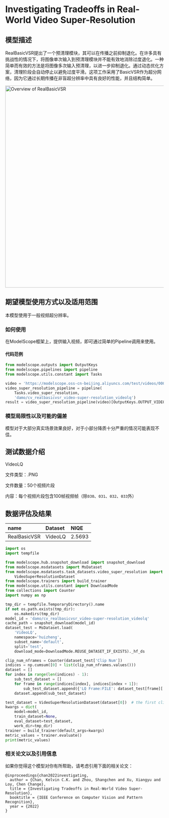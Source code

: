 
# Investigating Tradeoffs in Real-World Video Super-Resolution

## 模型描述
RealBasicVSR提出了一个预清理模块，其可以在传播之前抑制退化。在许多具有挑战性的情况下，将图像单次输入到预清理模块并不能有效地消除过度退化。一种简单而有效的方法是将图像多次输入预清理，以进一步抑制退化。通过动态优化方案，清理阶段会自动停止以避免过度平滑。这项工作采用了BasicVSR作为超分网络，因为它通过长期传播在非盲超分辨率中具有良好的性能，并且结构简单。

<img src='./data/RealBasicVSR.png' width=640 alt="Overview of RealBasicVSR">

## 期望模型使用方式以及适用范围
本模型使用于一般视频超分辨率。
### 如何使用
在ModelScope框架上，提供输入视频，即可通过简单的Pipeline调用来使用。
#### 代码范例
```python
from modelscope.outputs import OutputKeys
from modelscope.pipelines import pipeline
from modelscope.utils.constant import Tasks

video = 'https://modelscope.oss-cn-beijing.aliyuncs.com/test/videos/000.mp4'
video_super_resolution_pipeline = pipeline(
    Tasks.video_super_resolution,
    'damo/cv_realbasicvsr_video-super-resolution_videolq')
result = video_super_resolution_pipeline(video)[OutputKeys.OUTPUT_VIDEO]
```

### 模型局限性以及可能的偏差
模型对于大部分真实场景效果良好，对于小部分降质十分严重的情况可能表现不佳。
## 测试数据介绍
VideoLQ

文件类型：.PNG

文件数量：50个视频片段

内容：每个视频片段包含100帧视频帧（除`030`、`031`、`032`、`033`外）

## 数据评估及结果
| name         | Dataset | NIQE   |
|:-------------| :---- |:-------|
| RealBasicVSR | VideoLQ | 2.5693 |

```python
import os
import tempfile

from modelscope.hub.snapshot_download import snapshot_download
from modelscope.msdatasets import MsDataset
from modelscope.msdatasets.task_datasets.video_super_resolution import \
    VideoSuperResolutionDataset
from modelscope.trainers import build_trainer
from modelscope.utils.constant import DownloadMode
from collections import Counter
import numpy as np

tmp_dir = tempfile.TemporaryDirectory().name
if not os.path.exists(tmp_dir):
    os.makedirs(tmp_dir)
model_id = 'damo/cv_realbasicvsr_video-super-resolution_videolq'
cache_path = snapshot_download(model_id)
dataset_test = MsDataset.load(
    'VideoLQ',
    namespace='huizheng',
    subset_name='default',
    split='test',
    download_mode=DownloadMode.REUSE_DATASET_IF_EXISTS)._hf_ds

clip_num_nframes = Counter(dataset_test['Clip Num'])
indices = np.cumsum([0] + list(clip_num_nframes.values()))
dataset = []
for index in range(len(indices) - 1):
    sub_test_dataset = []
    for frame in range(indices[index], indices[index + 1]):
        sub_test_dataset.append({'LQ Frame:FILE': dataset_test[frame]['LQ Frame:FILE'], 'Clip Num': 0})
    dataset.append(sub_test_dataset)

test_dataset = VideoSuperResolutionDataset(dataset[0])  # the first clip, 100 frames
kwargs = dict(
    model=model_id,
    train_dataset=None,
    eval_dataset=test_dataset,
    work_dir=tmp_dir)
trainer = build_trainer(default_args=kwargs)
metric_values = trainer.evaluate()
print(metric_values)
```
### 相关论文以及引用信息
如果你觉得这个模型对你有所帮助，请考虑引用下面的相关论文：
```
@inproceedings{chan2022investigating,
  author = {Chan, Kelvin C.K. and Zhou, Shangchen and Xu, Xiangyu and Loy, Chen Change},
  title = {Investigating Tradeoffs in Real-World Video Super-Resolution},
  booktitle = {IEEE Conference on Computer Vision and Pattern Recognition},
  year = {2022}
}
```